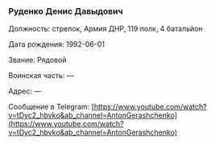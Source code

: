 ### Руденко Денис Давыдович

Должность: стрелок, Армия ДНР, 119 полк, 4 батальйон

Дата рождения: 1992-06-01

Звание: Рядовой

Воинская часть: —

Адрес: —

Сообщение в Telegram: [https://www.youtube.com/watch?v=tDyc2_hbvko&ab_channel=AntonGerashchenko](https://www.youtube.com/watch?v=tDyc2_hbvko&ab_channel=AntonGerashchenko)
